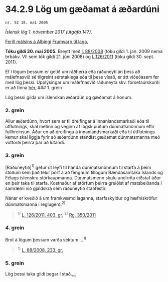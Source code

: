 # 34.2.9 Lög um gæðamat á æðardúni

`nr. 52 18. maí 2005`

_Íslensk lög 1. nóvember 2017 (útgáfa 147)._

[Ferill málsins á Alþingi](https://www.althingi.is/thingstorf/thingmalalistar-eftir-thingum/ferill/?ltg=131&mnr=670)
[Frumvarp til laga.](https://www.althingi.is/altext/131/s/1022.html)

**Tóku gildi 30. maí 2005.**
Breytt með
[l. 88/2008](https://althingi.is/altext/stjt/2008.088.html) (tóku gildi 1. jan. 2009 nema brbákv. VII sem tók gildi 21. júní 2008) og
[l. 126/2011](https://althingi.is/altext/stjt/2011.126.html) (tóku gildi 30. sept. 2011).

Ef í lögum þessum er getið um ráðherra eða ráðuneyti án þess að málefnasvið sé tilgreint sérstaklega eða til þess vísað, er átt viðeðasem fer með lög þessi. Upplýsingar um málefnasvið ráðuneyta skv. forsetaúrskurði er að finna [hér.](2017015.md) ### 1. grein

Lög þessi gilda um íslenskan æðardún og gæðamat á honum.

### 2. grein

Allur æðardúnn, hvort sem er til dreifingar á innanlandsmarkaði eða til útflutnings, skal metinn og veginn af lögskipuðum dúnmatsmönnum eftir fullhreinsun. Áður en að dreifingu á innanlandsmarkaði eða til útflutnings kemur skal liggja fyrir að æðardúnn standist gæðamat dúnmatsmanna með vottorði þeirra þar að lútandi.

### 3. grein

[Ráðuneytið]<sup>1)</sup> gefur út leyfi til handa dúnmatsmönnum til starfa á þeim stöðum sem það telur þörf á að fengnum tillögum Bændasamtaka Íslands og Félags íslenskra stórkaupmanna. Dúnmatsmenn skulu undirrita eiðstaf áður en þeir taka til starfa. Kostnaður af störfum þeirra greiðist af matsbeiðanda í samræmi við gjaldskrá sem ráðuneytið staðfestir.

Nánar er kveðið á um framkvæmd laganna, starfsskyldur og hæfniskröfur dúnmatsmanna í reglugerð.<sup>2)</sup> 

> <sup>1)</sup> [L. 126/2011, 403. gr.](https://althingi.is/altext/stjt/2011.126.html) <sup>2)</sup> [Rg. 350/2011](https://althingi.ishttps://www.reglugerd.is/reglugerdir/allar/nr/350-2011)

### 4. grein

Brot á lögum þessum varða sektum …<sup>1)</sup> 

> <sup>1)</sup> [L. 88/2008, 233. gr.](https://althingi.is/altext/stjt/2008.088.html#G233)

### 5. grein

Lög þessi taka gildi þegar í stað.[…](https://www.althingi.is/lagasafn/leidbeiningar/)
